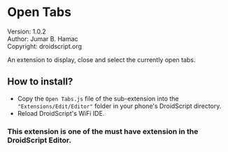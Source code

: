 # Open Tabs

Version: 1.0.2<br>
Author: Jumar B. Hamac<br>
Copyright: droidscript.org

An extension to display, close and select the currently open tabs.

## How to install?

- Copy the `Open Tabs.js` file of the sub-extension into the `"Extensions/Edit/Editor"` folder in your phone's DroidScript directory.
- Reload DroidScript's WiFi IDE.

### This extension is one of the must have extension in the DroidScript Editor.